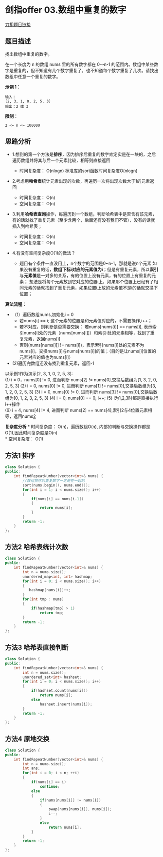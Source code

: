 <p id="数组中重复的数字"></p>

# 剑指offer 03.数组中重复的数字  

[力扣题目链接](https://leetcode-cn.com/problems/shu-zu-zhong-zhong-fu-de-shu-zi-lcof/)  


## 题目描述  

找出数组中重复的数字。  


在一个长度为 n 的数组 nums 里的所有数字都在 0～n-1 的范围内。数组中某些数字是重复的，但不知道有几个数字重复了，也不知道每个数字重复了几次。请找出数组中任意一个重复的数字。  


**示例 1：**  

    输入：
    [2, 3, 1, 0, 2, 5, 3]
    输出：2 或 3  

**限制：**

    2 <= n <= 100000  


## 思路分析  

* 1.想到的第一个方法是**排序**，因为排序后重复的数字肯定实是在一块的，之后遍历数组并将其与后一个元素比较，相等则直接返回  
    * 时间复杂度： O(nlogn) 标准库的sort函数时间复杂度O(nlogn)  
* 2.考虑用**哈希表**统计元素出现的次数，再遍历一次将出现次数大于1的元素返回 
    * 时间复杂度： O(n)     
    * 空间复杂度： O(n) 

* 3.利用**哈希表查询**操作，每遍历到一个数组，判断哈希表中是否含有该元素，有的话就找了重复元素（至少含两个，后面还有没有我们不管），没有的话就插入到哈希表；  
    * 时间复杂度： O(n)     
    * 空间复杂度： O(n)

* 4.有没有空间复杂度O(1)的做法？   
    * 题目有个条件一直没用上，n个数字的范围是0~n-1，那就是说n个元素 如果没有重复的话，**数组下标i对应的元素值为i**；但是有重复元素，所以**索引**与**元素值**是一对多的关系，有的位置上没有元素，有的位置上有重复的元素； 想法是将每个元素放到它对应的位置i上，如果那个位置上已经有了相同元素的话就找到了重复元素，如果位置i上放的元素值不是i的话就交换下位置；    

**算法流程：**    
* （1）遍历数组nums,初始化i = 0 
    * 若nums[i] == i; 这个元素的位置是和元素值对应的，不需要操作,i++；
    * 若不对应，则判断是否需要交换： 若nums[nums[i]] == nums[i], 表示索引nums[i]处的元素（nums[nums[i]]）和索引i处的元素相等，找到了重复元素，返回nums[i]
    * 否则(nums[nums[i]] != nums[i])，表示索引nums[i]处的元素不为nums[i]，交换nums[i]与nums[nums[i]]的值；（目的是让nums[i]位置的元素对应的值也为nums[i]）  
* (2)遍历完数组还没有找到重复元素，返回-1  

以示例1作为演示[2, 3, 1, 0, 2, 5, 3]:  
    (1) i = 0，nums[0] != 0, 进而判断 nums[2] != nums[0],交换后数组为[1, 3, 2, 0, 2, 5, 3]
    (2) i = 0, nums[0] != 0, 进而判断 nums[1] != nums[0],交换后数组为[3, 1, 2, 0, 2, 5, 3]
    (3) i = 0, nums[0] != 0, 进而判断 nums[3] != nums[0],交换后数组为[0, 1, 2, 3, 2, 5, 3]
    (4) i = 0, nums[0] == 0, i++; 
    (5) i为1,2,3时都是直接执行i++操作  
    (6) i = 4, nums[4] != 4, 进而判断 nums[2] == nums[4],索引2与4位置元素相等，返回nums[2](或nums[4])  

**复杂度分析**
    * 时间复杂度： O(n)，遍历数组O(n), 内部的判断与交换操作都是O(1),因此时间复杂度是O(n)   
    * 空间复杂度： O(1) 




## 方法1 排序  

```cpp
class Solution {
public:
    int findRepeatNumber(vector<int>& nums) {
        //数组排序后重复数字一定是在一起的
        sort(nums.begin(), nums.end());
        for(int i = 1; i < nums.size(); i++)
        {
            if(nums[i] == nums[i-1])
            {
                return nums[i];
            }
        }
        return -1;
    }
};
```  

## 方法2 哈希表统计次数     

```cpp
class Solution {
public:
    int findRepeatNumber(vector<int>& nums) {
        int n = nums.size();
        unordered_map<int, int> hashmap;
        for(int i = 0; i < nums.size(); i++)
        {
           hashmap[nums[i]]++;
        }
        for(int tmp : nums)
        {
            if(hashmap[tmp] > 1) 
                return tmp;
        }
        return -1;
    }
};
```  

## 方法3 哈希表直接判断   

```cpp
class Solution {
public:
    int findRepeatNumber(vector<int>& nums) {
        int n = nums.size();
        unordered_set<int> hashset;
        for(int i = 0; i < nums.size(); i++)
        {
            if(hashset.count(nums[i]))
                return nums[i];
            else 
                hashset.insert(nums[i]); 
        }
        return -1;
    }
};
``` 

## 方法4 原地交换  

```cpp
class Solution {
public:
    int findRepeatNumber(vector<int>& nums) {
        int n = nums.size();
        int ans;
        for(int i = 0; i < n; ++i)
        {
            if(nums[i] == i) 
                continue;
            else
            {
                if(nums[nums[i]] != nums[i])
                {
                    swap(nums[nums[i]], nums[i]);
                    i--;
                }
                else
                    return nums[i];
            }
        }
        return -1;
    }
};
```  






